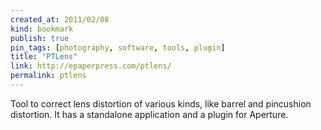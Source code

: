 ```yaml
---
created_at: 2011/02/08
kind: bookmark
publish: true
pin_tags: [photography, software, tools, plugin]
title: "PTLens"
link: http://epaperpress.com/ptlens/
permalink: ptlens
---
```


Tool to correct lens distortion of various kinds, like barrel and pincushion distortion. It has a standalone application and a plugin for Aperture.
